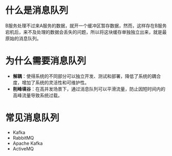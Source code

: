 # 什么是消息队列
B服务处理不过来A服务的数据，就开一个缓冲区暂存数据，然而，这样存在B服务宕机后，来不及处理的数据会丢失的问题，所以将这块缓存单独独立出来，就是最原始的消息队列。

# 为什么需要消息队列
- **解耦**：使得系统的不同部分可以独立开发、测试和部署，降低了系统的耦合度，增加了系统的灵活性和可维护性。
- **削峰填谷**：在高并发场景下，通过消息队列可以平滑流量，防止因短时间内的高峰流量导致系统过载。

# 常见消息队列
- Kafka
- RabbitMQ
- Apache Kafka
- ActiveMQ
# 